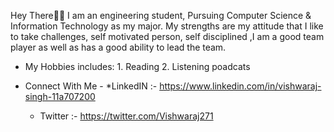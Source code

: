    
   Hey There🙋‍♂️
   I am an engineering student, Pursuing Computer Science & Information Technology as my major.
   My strengths are my attitude that I like to take challenges, self motivated person, self disciplined ,I am a good team player as well as has a good ability to lead the team.
   - My Hobbies includes: 1. Reading
                       2. Listening poadcats 
                  
                   
                
- Connect With Me -
  *LinkedIN :- https://www.linkedin.com/in/vishwaraj-singh-11a707200
  * Twitter :- https://twitter.com/Vishwaraj271

